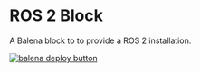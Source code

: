 # ROS 2 Block

A Balena block to to provide a ROS 2 installation.

[![balena deploy button](https://www.balena.io/deploy.svg)](https://dashboard.balena-cloud.com/deploy?repoUrl=https://github.com/sgvandijk/ros2_balena_block)
